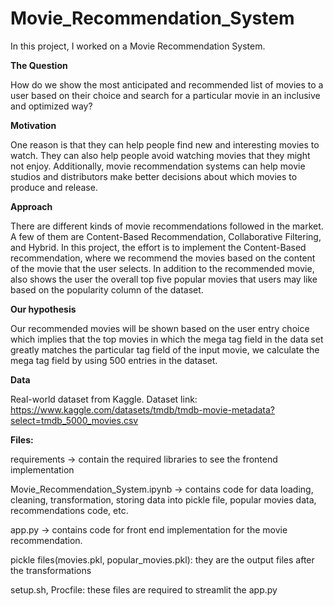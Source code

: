 # Movie_Recommendation_System

In this project, I worked on a Movie Recommendation System.


**The Question**

How do we show the most anticipated and recommended list of movies to a user based on their choice and search for a particular movie in an inclusive and optimized way?


**Motivation**

One reason is that they can help people find new and interesting movies to watch. They can also help people avoid watching movies that they might not enjoy. Additionally, movie recommendation systems can help movie studios and distributors make better decisions about which movies to produce and release.


**Approach**

There are different kinds of movie recommendations followed in the market. A few of them are Content-Based Recommendation, Collaborative Filtering, and Hybrid. In this project, the effort is to implement the Content-Based recommendation, where we recommend the movies based on the content of the movie that the user selects. In addition to the recommended movie, also shows the user the overall top five popular movies that users may like based on the popularity column of the dataset.


**Our hypothesis**

Our recommended movies will be shown based on the user entry choice which implies that the top movies in which the mega tag field in the data set greatly matches the particular tag field of the input movie, we calculate the mega tag field by using 500 entries in the dataset.


**Data**

Real-world dataset from Kaggle. Dataset link: https://www.kaggle.com/datasets/tmdb/tmdb-movie-metadata?select=tmdb_5000_movies.csv

**Files:**

requirements -> contain the required libraries to see the frontend implementation

Movie_Recommendation_System.ipynb -> contains code for data loading, cleaning, transformation, storing data into pickle file, popular movies data, recommendations code, etc.

app.py -> contains code for front end implementation for the movie recommendation.

pickle files(movies.pkl, popular_movies.pkl): they are the output files after the transformations

setup.sh, Procfile: these files are required to streamlit the app.py
